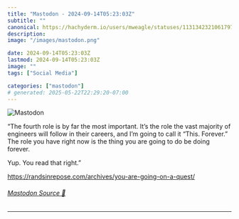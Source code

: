 ```yaml
---
title: "Mastodon - 2024-09-14T05:23:03Z"
subtitle: ""
canonical: https://hachyderm.io/users/mweagle/statuses/113134232106179752
description:
image: "/images/mastodon.png"

date: 2024-09-14T05:23:03Z
lastmod: 2024-09-14T05:23:03Z
image: ""
tags: ["Social Media"]

categories: ["mastodon"]
# generated: 2025-05-22T22:29:20-07:00
---
```

![Mastodon](/images/mastodon.png)

<p>“The fourth role is by far the most important. It’s the role the vast majority of engineers will follow in their careers, and I’m going to call it “This. Forever.” The role you have right now is the thing you are going to do be doing forever.</p><p>Yup. You read that right.”</p><p><a href="https://randsinrepose.com/archives/you-are-going-on-a-quest/" target="_blank" rel="nofollow noopener noreferrer" translate="no"><span class="invisible">https://</span><span class="ellipsis">randsinrepose.com/archives/you</span><span class="invisible">-are-going-on-a-quest/</span></a></p>


###### [Mastodon Source 🐘](https://hachyderm.io/@mweagle/113134232106179752)

___
